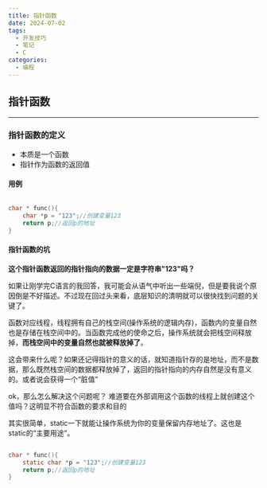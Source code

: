 ```yaml
---
title: 指针函数
date: 2024-07-02
tags:
  - 开发技巧
  - 笔记
  - C
categories:
  - 编程
---
```

## 指针函数

---

### 指针函数的定义

* 本质是一个函数
* 指针作为函数的返回值

#### 用例

```C

char * func(){
    char *p = "123";//创建变量123
    return p;//返回p的地址
}
```

#### 指针函数的坑

 **这个指针函数返回的指针指向的数据一定是字符串"123"吗？**

  
如果让刚学完C语言的我回答，我可能会从语气中听出一些端倪，但是要我说个原因倒是不好描述。不过现在回过头来看，底层知识的清明就可以很快找到问题的关键了。
  
函数对应线程，线程拥有自己的栈空间(操作系统的逻辑内存)，函数内的变量自然也是存储在栈空间中的。当函数完成他的使命之后，操作系统就会把栈空间释放掉，**而栈空间中的变量自然也就被释放掉了**。
  
这会带来什么呢？如果还记得指针的意义的话，就知道指针存的是地址，而不是数据，那么既然栈空间的数据都释放掉了，返回的指针指向的内存自然是没有意义的。或者说会获得一个“脏值”

ok，那么怎么解决这个问题呢？
难道要在外部调用这个函数的线程上就创建这个值吗？这明显不符合函数的要求和目的

其实很简单，static一下就能让操作系统为你的变量保留内存地址了。这也是static的“主要用途”。

```C

char * func(){
    static char *p = "123";//创建变量123
    return p;//返回p的地址
}
```
